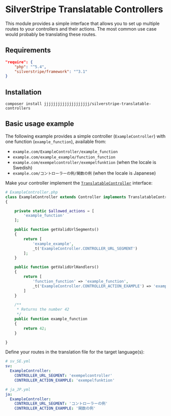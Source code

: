 # SilverStripe Translatable Controllers

This module provides a simple interface that allows you to set up multiple routes to your controllers and their actions. The most common use case would probably be translating these routes.

## Requirements

```JSON
"require": {
    "php": "^5.4",
    "silverstripe/framework": "^3.1"
}
```

## Installation
`composer install jjjjjjjjjjjjjjjjjjjj/silverstripe-translatable-controllers`

## Basic usage example
The following example provides a simple controller (`ExampleController`) with one function (`example_function`), available from:
* `example.com/ExampleController/example_function` 
* `example.com/example_example/function_function` 
* `example.com/exempelcontroller/exempelfunktion` (when the locale is Swedish)
* `example.com/コントローラーの例/関数の例` (when the locale is Japanese)

Make your controller implement the [`TranslatableController`](https://github.com/janneklouman/silverstripe-translatable-controllers/blob/master/code/TranslatableController.php) interface:

```PHP
# ExampleController.php
class ExampleController extends Controller implements TranslatableController
{

    private static $allowed_actions = [
        'example_function'
    ];

    public function getValidUrlSegments()
    {
        return [
            'example_example',
            _t('ExampleController.CONTROLLER_URL_SEGMENT')
        ];
    }

    public function getValidUrlHandlers()
    {
        return [
            'function_function' => 'example_function',
            _t('ExampleController.CONTROLLER_ACTION_EXAMPLE') => 'example_function'
        ]
    }

    /**
     * Returns the number 42
     */
    public function example_function
    {
        return 42;
    }

}
```

Define your routes in the translation file for the target language(s):

```YAML
# sv_SE.yml
sv:
  ExampleController:
    CONTROLLER_URL_SEGMENT: 'exempelcontroller'
    CONTROLLER_ACTION_EXAMPLE: 'exempelfunktion'
```

```YAML
# ja_JP.yml
ja:
  ExampleController:
    CONTROLLER_URL_SEGMENT: 'コントローラーの例'
    CONTROLLER_ACTION_EXAMPLE: '関数の例'
```

